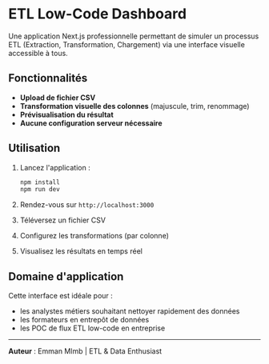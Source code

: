 # ETL Low-Code Dashboard

Une application Next.js professionnelle permettant de simuler un processus ETL (Extraction, Transformation, Chargement) via une interface visuelle accessible à tous.

## Fonctionnalités

- **Upload de fichier CSV**
- **Transformation visuelle des colonnes** (majuscule, trim, renommage)
- **Prévisualisation du résultat**
- **Aucune configuration serveur nécessaire**

## Utilisation

1. Lancez l'application :
   ```bash
   npm install
   npm run dev
   ```

2. Rendez-vous sur `http://localhost:3000`
3. Téléversez un fichier CSV
4. Configurez les transformations (par colonne)
5. Visualisez les résultats en temps réel

## Domaine d'application

Cette interface est idéale pour :
- les analystes métiers souhaitant nettoyer rapidement des données
- les formateurs en entrepôt de données
- les POC de flux ETL low-code en entreprise

---

**Auteur** : Emman Mlmb | ETL & Data Enthusiast
